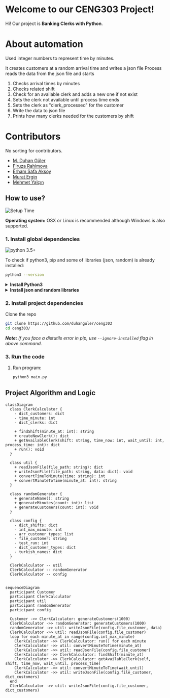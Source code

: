 # Welcome to our CENG303 Project!

Hi! Our project is **Banking Clerks with Python**. 

# About automation

Used integer numbers to represent time by minutes.

It creates customers at a random arrival time and writes a json file
Process reads the data from the json file and starts
1. Checks arrival times by minutes
2. Checks related shift
3. Check for an available clerk and adds a new one if not exist
4. Sets the clerk not available until process time ends
5. Sets the clerk as "clerk_processed" for the customer
6. Write the data to json file
7. Prints how many clerks needed for the customers by shift

# Contributors

No sorting for contributors.

- [M. Duhan Güler](https://github.com/duhanguler)
- [Firuza Rahimova](https://github.com/firagimova)
- [Erham Safa Aksoy](https://github.com/ErhamSafa)
- [Murat Ergin](https://github.com/MurattErginn)
- [Mehmet Yalçın](https://github.com/myalcinnurd)

## How to use?

![Setup Time](https://img.shields.io/badge/Setup_Time-10_min-blue.svg)

**Operating system:** OSX or Linux is recommended although Windows is also supported.

### 1. Install global dependencies

![python 3.5+](https://img.shields.io/badge/python-3.7+-blue.svg)

To check if python3, pip and some of libraries (json, random) is already installed:

```bash
python3 --version
```

<details>
	<summary><b>Install Python3</b></summary>

To install python3 follow instructions [here](https://www.python.org/downloads/)

To install pip - follow instructions [here](https://pip.pypa.io/en/stable/installation/)

</details>
<details>
<summary><b>Install json and random libraries</b></summary>

**Any installation method is fine.**

Recommended:

```bash
python3 -m pip install --user --upgrade pip
python3 -m pip install --user json
python3 -m pip install --user random
```


</details>


### 2. Install project dependencies

Clone the repo

```bash
git clone https://github.com/duhanguler/ceng303
cd ceng303/
```


_**Note:** If you face a distutils error in pip, use `--ignore-installed` flag in above command._

<!-- Wiki should not get cloned -->

### 3. Run the code

1. Run program:
   ```bash
   python3 main.py
   ```


## Project Algorithm and Logic

```mermaid
classDiagram
  class ClerkCalculator {
    - dict_customers: dict
    - time_minute: int
    - dict_clerks: dict

    + findShift(minute_at: int): string
    + createNewClerk(): dict
    + getAvailableClerk(shift: string, time_now: int, wait_until: int, process_time: int): dict
    + run(): void
  }

  class util {
    + readJsonFile(file_path: string): dict
    + writeJsonFile(file_path: string, data: dict): void
    + convertTimeToMinute(time: string): int
    + convertMinuteToTime(minute_at: int): string
  }

  class randomGenerator {
    + generateName(): string
    + generateMinutes(count: int): list
    + generateCustomers(count: int): void
  }

  class config {
    - dict_shifts: dict
    - int_max_minute: int
    - arr_customer_types: list
    - file_customer: string
    - test_run: int
    - dict_customer_types: dict
    - turkish_names: dict
  }

  ClerkCalculator -- util
  ClerkCalculator -- randomGenerator
  ClerkCalculator -- config


```


```mermaid
sequenceDiagram
  participant Customer
  participant ClerkCalculator
  participant util
  participant randomGenerator
  participant config

  Customer ->> ClerkCalculator: generateCustomers(1000)
  ClerkCalculator ->> randomGenerator: generateCustomers(1000)
  randomGenerator ->> util: writeJsonFile(config.file_customer, data)
  ClerkCalculator ->> util: readJsonFile(config.file_customer)
  loop for each minute_at in range(config.int_max_minute)
    ClerkCalculator ->> ClerkCalculator: run() for each minute
    ClerkCalculator ->> util: convertMinuteToTime(minute_at)
    ClerkCalculator ->> util: readJsonFile(config.file_customer)
    ClerkCalculator ->> ClerkCalculator: findShift(minute_at)
    ClerkCalculator ->> ClerkCalculator: getAvailableClerk(self, shift, time_now, wait_until, process_time)
    ClerkCalculator ->> util: convertMinuteToTime(wait_until)
    ClerkCalculator ->> util: writeJsonFile(config.file_customer, dict_customers)
  end
  ClerkCalculator ->> util: writeJsonFile(config.file_customer, dict_customers)

```


